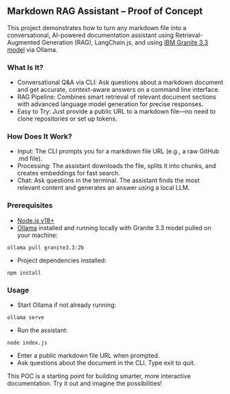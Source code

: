 ## Markdown RAG Assistant – Proof of Concept

This project demonstrates how to turn any markdown file into a conversational, AI-powered documentation assistant using Retrieval-Augmented Generation (RAG), LangChain.js, and using [IBM Granite 3.3 model](https://ollama.com/library/granite3.3) via Ollama.

### What Is It?
- Conversational Q&A via CLI: Ask questions about a markdown document and get accurate, context-aware answers on a command line interface.
- RAG Pipeline: Combines smart retrieval of relevant document sections with advanced language model generation for precise responses.
- Easy to Try: Just provide a public URL to a markdown file—no need to clone repositories or set up tokens.

### How Does It Work?
- Input: The CLI prompts you for a markdown file URL (e.g., a raw GitHub .md file).
- Processing: The assistant downloads the file, splits it into chunks, and creates embeddings for fast search.
- Chat: Ask questions in the terminal. The assistant finds the most relevant content and generates an answer using a local LLM.

### Prerequisites
- [Node.js v18+](https://nodejs.org/en)
- [Ollama](https://ollama.com/) installed and running locally with Granite 3.3 model pulled on your machine:

```
ollama pull granite3.3:2b
```

- Project dependencies installed:

```
npm install
```

### Usage
- Start Ollama if not already running:

```
ollama serve
```

- Run the assistant:

```
node index.js
```

- Enter a public markdown file URL when prompted.
- Ask questions about the document in the CLI. Type exit to quit.

This POC is a starting point for building smarter, more interactive documentation. Try it out and imagine the possibilities!
